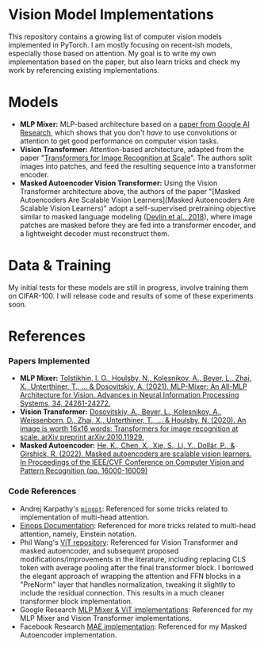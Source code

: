 # Vision Model Implementations
This repository contains a growing list of computer vision models implemented in PyTorch. I am mostly focusing on recent-ish models, especially those based on attention. My goal is to write my own implementation based on the paper, but also learn tricks and check my work by referencing existing implementations.

# Models
* __MLP Mixer:__ MLP-based architecture based on a [paper from Google AI Research](https://arxiv.org/abs/2105.01601), which shows that you don't _have_ to use convolutions or attention to get good performance on computer vision tasks.
* __Vision Transformer:__ Attention-based architecture, adapted from the paper "[Transformers for Image Recognition at Scale](https://arxiv.org/abs/2010.11929)". The authors split images into patches, and feed the resulting sequence into a transformer encoder.
* __Masked Autoencoder Vision Transformer:__ Using the Vision Transformer architecture above, the authors of the paper "[Masked Autoencoders Are Scalable Vision Learners](Masked Autoencoders Are Scalable Vision Learners)" adopt a self-supervised pretraining objective similar to masked language modeling ([Devlin et al., 2018](https://arxiv.org/abs/1810.04805)), where image patches are masked before they are fed into a transformer encoder, and a lightweight decoder must reconstruct them.

# Data & Training
My initial tests for these models are still in progress, involve training them on CIFAR-100. I will release code and results of some of these experiments soon.

# References

### Papers Implemented
* __MLP Mixer:__ [Tolstikhin, I. O., Houlsby, N., Kolesnikov, A., Beyer, L., Zhai, X., Unterthiner, T., ... & Dosovitskiy, A. (2021). MLP-Mixer: An All-MLP Architecture for Vision. Advances in Neural Information Processing Systems, 34, 24261-24272.](https://arxiv.org/abs/2105.01601)
* __Vision Transformer:__ [Dosovitskiy, A., Beyer, L., Kolesnikov, A., Weissenborn, D., Zhai, X., Unterthiner, T., ... & Houlsby, N. (2020). An image is worth 16x16 words: Transformers for image recognition at scale. arXiv preprint arXiv:2010.11929.](https://arxiv.org/abs/2010.11929)
* __Masked Autoencoder:__ [He, K., Chen, X., Xie, S., Li, Y., Dollár, P., & Girshick, R. (2022). Masked autoencoders are scalable vision learners. In Proceedings of the IEEE/CVF Conference on Computer Vision and Pattern Recognition (pp. 16000-16009)](https://openaccess.thecvf.com/content/CVPR2022/papers/He_Masked_Autoencoders_Are_Scalable_Vision_Learners_CVPR_2022_paper.pdf)

### Code References
* Andrej Karpathy's [`mingpt`](https://github.com/karpathy/minGPT): Referenced for some tricks related to implementation of multi-head attention.
* [Einops Documentation](https://einops.rocks/pytorch-examples.html): Referenced for more tricks related to multi-head attention, namely, Einstein notation.
* Phil Wang's [ViT repository](https://github.com/lucidrains/vit-pytorch): Referenced for Vision Transformer and masked autoencoder, and subsequent proposed modifications/improvements in the literature, including replacing CLS token with average pooling after the final transformer block. I borrowed the elegant approach of wrapping the attention and FFN blocks in a "PreNorm" layer that handles normalization, tweaking it slightly to include the residual connection. This results in a much cleaner transformer block implementation.
* Google Research [MLP Mixer & ViT implementations](https://github.com/google-research/vision_transformer): Referenced for my MLP Mixer and Vision Transformer implementations.
* Facebook Research [MAE implementation](https://github.com/facebookresearch/mae): Referenced for my Masked Autoencoder implementation.